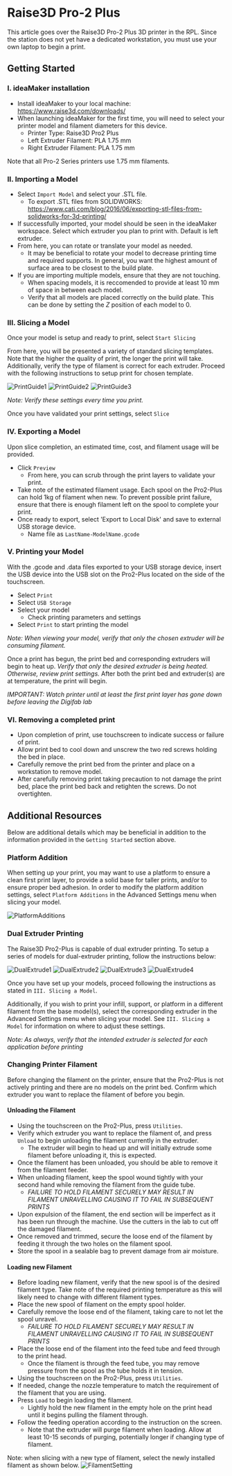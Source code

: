 # Raise3D Pro-2 Plus

This article goes over the Raise3D Pro-2 Plus 3D printer in the RPL. Since the station does not yet have a dedicated workstation, you must use your own laptop to begin a print.

## Getting Started

### I. ideaMaker installation

+ Install ideaMaker to your local machine: https://www.raise3d.com/downloads/
+ When launching ideaMaker for the first time, you will need to select your printer model and filament diameters for this device.
  - Printer Type: Raise3D Pro2 Plus
  - Left Extruder Filament: PLA 1.75 mm
  - Right Extruder Filament: PLA 1.75 mm

Note that all Pro-2 Series printers use 1.75 mm filaments.

### II. Importing a Model

+ Select `Import Model` and select your .STL file. 
  - To export .STL files from SOLIDWORKS: https://www.cati.com/blog/2016/06/exporting-stl-files-from-solidworks-for-3d-printing/
+ If successfully imported, your model should be seen in the ideaMaker workspace. Select which extruder you plan to print with. Default is left extruder. 
+ From here, you can rotate or translate your model as needed.
  - It may be beneficial to rotate your model to decrease printing time and required supports. In general, you want the highest amount of surface area to be closest to the build plate.
+ If you are importing multiple models, ensure that they are not touching.
  - When spacing models, it is reccomended to provide at least 10 mm of space in between each model.
  - Verify that all models are placed correctly on the build plate. This can be done by setting the *Z* position of each model to 0.

### III. Slicing a Model

Once your model is setup and ready to print, select `Start Slicing`

From here, you will be presented a variety of standard slicing templates. Note that the higher the quality of print, the longer the print will take. Additionally, verify the type of filament is correct for each extruder. Proceed with the following instructions to setup print for chosen template.

![PrintGuide1](https://user-images.githubusercontent.com/87148770/134209686-c060927a-1234-4537-8033-d27104fe2304.jpg)
![PrintGuide2](https://user-images.githubusercontent.com/87148770/134209697-2ea44c09-4b9a-4d44-a641-cf6eb73d6fc4.jpg)
![PrintGuide3](https://user-images.githubusercontent.com/87148770/134209699-617aeaa2-6555-40da-92c3-345d54362bce.jpg)


*Note: Verify these settings every time you print.*



Once you have validated your print settings, select `Slice`

### IV. Exporting a Model

Upon slice completion, an estimated time, cost, and filament usage will be provided.
+ Click `Preview`
  - From here, you can scrub through the print layers to validate your print.
+ Take note of the estimated filament usage. Each spool on the Pro2-Plus can hold 1kg of filament when new. To prevent possible print failure, ensure that there is enough filament left on the spool to complete your print.
+ Once ready to export, select 'Export to Local Disk' and save to external USB storage device.
  - Name file as `LastName-ModelName.gcode`

### V. Printing your Model

With the .gcode and .data files exported to your USB storage device, insert the USB device into the USB slot on the Pro2-Plus located on the side of the touchscreen.
+ Select `Print`
+ Select `USB Storage`
+ Select your model
  - Check printing parameters and settings
+ Select `Print` to start printing the model

*Note: When viewing your model, verify that only the chosen extruder will be consuming filament.*

Once a print has begun, the print bed and corresponding extruders will begin to heat up. *Verify that only the desired extruder is being heated. Otherwise, review print settings.*
After both the print bed and extruder(s) are at temperature, the print will begin. 

*IMPORTANT: Watch printer until at least the first print layer has gone down before leaving the Digifab lab*

### VI. Removing a completed print

+ Upon completion of print, use touchscreen to indicate success or failure of print.
+ Allow print bed to cool down and unscrew the two red screws holding the bed in place.
+ Carefully remove the print bed from the printer and place on a workstation to remove model.
+ After carefully removing print taking precaution to not damage the print bed, place the print bed back and retighten the screws. Do not overtighten.


## Additional Resources

Below are additional details which may be beneficial in addition to the information provided in the `Getting Started` section above.

### Platform Addition

When setting up your print, you may want to use a platform to ensure a clean first print layer, to provide a solid base for taller prints, and/or to ensure proper bed adhesion. In order to modify the platform addition settings, select `Platform Additions` in the Advanced Settings menu when slicing your model.

![PlatformAdditions](https://user-images.githubusercontent.com/87148770/134209618-1f79026e-d506-4398-8cf4-ffeb83d88d14.jpg)


### Dual Extruder Printing

The Raise3D Pro2-Plus is capable of dual extruder printing. To setup a series of models for dual-extruder printing, follow the instructions below:

![DualExtrude1](https://user-images.githubusercontent.com/87148770/134209544-8c6ddaba-d701-4a97-9d0d-b311a53b9598.jpg)
![DualExtrude2](https://user-images.githubusercontent.com/87148770/134209559-34f16259-77ff-427b-beee-27ebd34b71ca.jpg)
![DualExtrude3](https://user-images.githubusercontent.com/87148770/134209568-3f73712f-e20b-451f-84ce-00eee745e36d.jpg)
![DualExtrude4](https://user-images.githubusercontent.com/87148770/134209571-15fb3e29-a92e-485f-9163-f2dfc1c27257.jpg)

Once you have set up your models, proceed following the instructions as stated in `III. Slicing a Model`.

Additionally, if you wish to print your infill, support, or platform in a different filament from the base model(s), select the corresponding extruder in the Advanced Settings menu when slicing your model. See `III. Slicing a Model` for information on where to adjust these settings.

*Note: As always, verify that the intended extruder is selected for each application before printing*

### Changing Printer Filament

Before changing the filament on the printer, ensure that the Pro2-Plus is not actively printing and there are no models on the print bed. Confirm which extruder you want to replace the filament of before you begin.

#### Unloading the Filament

+ Using the touchscreen on the Pro2-Plus, press `Utilities`.
+ Verify which extruder you want to replace the filament of, and press `Unload` to begin unloading the filament currently in the extruder.
  - The extruder will begin to head up and will initially extrude some filament before unloading it, this is expected.
+ Once the filament has been unloaded, you should be able to remove it from the filament feeder. 
+ When unloading filament, keep the spool wound tightly with your second hand while removing the filament from the guide tube.
  - *FAILURE TO HOLD FILAMENT SECURELY MAY RESULT IN FILAMENT UNRAVELLING CAUSING IT TO FAIL IN SUBSEQUENT PRINTS*
+ Upon expulsion of the filament, the end section will be imperfect as it has been run through the machine. Use the cutters in the lab to cut off the damaged filament.
+ Once removed and trimmed, secure the loose end of the filament by feeding it through the two holes on the filament spool.
+ Store the spool in a sealable bag to prevent damage from air moisture.

#### Loading new Filament

+ Before loading new filament, verify that the new spool is of the desired filament type. Take note of the required printing temperature as this will likely need to change with different filament types.
+ Place the new spool of filament on the empty spool holder.
+ Carefully remove the loose end of the filament, taking care to not let the spool unravel.
  - *FAILURE TO HOLD FILAMENT SECURELY MAY RESULT IN FILAMENT UNRAVELLING CAUSING IT TO FAIL IN SUBSEQUENT PRINTS*
+ Place the loose end of the filament into the feed tube and feed through to the print head.
  - Once the filament is through the feed tube, you may remove pressure from the spool as the tube holds it in tension.
+ Using the touchscreen on the Pro2-Plus, press `Utilities`.
+ If needed, change the nozzle temperature to match the requirement of the filament that you are using.
+ Press `Load` to begin loading the filament.
  - Lightly hold the new filament in the empty hole on the print head until it begins pulling the filament through.
+ Follow the feeding operation according to the instruction on the screen.
  - Note that the extruder will purge filament when loading. Allow at least 10-15 seconds of purging, potentially longer if changing type of filament.

Note: when slicing with a new type of filament, select the newly installed filament as shown below.
![FilamentSetting](https://user-images.githubusercontent.com/87148770/134211027-8d18bb89-304f-417a-8428-cdb25fef3c40.jpg)

